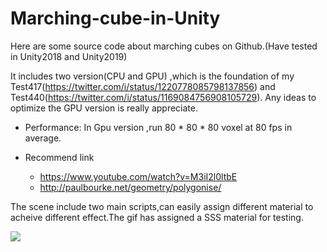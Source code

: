 # Marching-cube-in-Unity


Here are some source code about marching cubes on Github.(Have tested in Unity2018 and Unity2019)

It includes two version(CPU and GPU) ,which is the foundation of my Test417(https://twitter.com/i/status/1220778085798137856) and 
Test440(https://twitter.com/i/status/1169084756908105729).
Any ideas to optimize the GPU version is really appreciate.

* Performance: In Gpu version ,run 80 * 80 * 80 voxel at 80 fps in average.

* Recommend link
    * https://www.youtube.com/watch?v=M3iI2l0ltbE
    * http://paulbourke.net/geometry/polygonise/ 


The scene include two main scripts,can easily assign different material to acheive different effect.The gif has assigned a SSS material for testing.

![](https://media.giphy.com/media/QX1wUoQwqGlqxvEhW5/giphy.gif)


